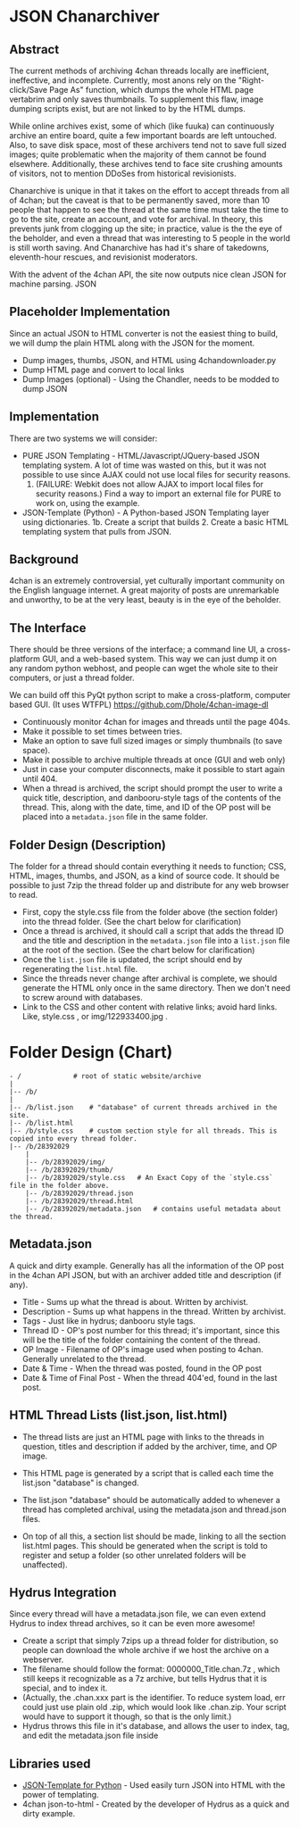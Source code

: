 JSON Chanarchiver
================

Abstract
---------

The current methods of archiving 4chan threads locally are inefficient, ineffective, and incomplete. Currently, most anons rely on the "Right-click/Save Page As" function, which dumps the whole HTML page vertabrim and only saves thumbnails. To supplement this flaw, image dumping scripts exist, but are not linked to by the HTML dumps.

While online archives exist, some of which (like fuuka) can continuously archive an entire board, quite a few important boards are left untouched. Also, to save disk space, most of these archivers tend not to save full sized images; quite problematic when the majority of them cannot be found elsewhere. Additionally, these archives tend to face site crushing amounts of visitors, not to mention DDoSes from historical revisionists. 

Chanarchive is unique in that it takes on the effort to accept threads from all of 4chan; but the caveat is that to be permanently saved, more than 10 people that happen to see the thread at the same time must take the time to go to the site, create an account, and vote for archival. In theory, this prevents junk from clogging up the site; in practice, value is the the eye of the beholder, and even a thread that was interesting to 5 people in the world is still worth saving. And Chanarchive has had it's share of takedowns, eleventh-hour rescues, and revisionist moderators. 

With the advent of the 4chan API, the site now outputs nice clean JSON for machine parsing. JSON 

Placeholder Implementation
--------------------------

Since an actual JSON to HTML converter is not the easiest thing to build, we will dump the plain HTML along with the JSON for the moment.

* Dump images, thumbs, JSON, and HTML using 4chandownloader.py
* Dump HTML page and convert to local links
* Dump Images (optional) - Using the Chandler, needs to be modded to dump JSON

Implementation
--------------

There are two systems we will consider:

* PURE JSON Templating - HTML/Javascript/JQuery-based JSON templating system. A lot of time was wasted on this, but it was not possible to use since AJAX could not use local files for security reasons.
  1. (FAILURE: Webkit does not allow AJAX to import local files for security reasons.) Find a way to import an external file for PURE to work on, using the example.
* JSON-Template (Python) - A Python-based JSON Templating layer using dictionaries.
  1b. Create a script that builds
  2. Create a basic HTML templating system that pulls from JSON.

Background
---------

4chan is an extremely controversial, yet culturally important community on the English language internet. A great majority of posts are unremarkable and unworthy, to be at the very least, beauty is in the eye of the beholder.

The Interface
-----------

There should be three versions of the interface; a command line UI, a cross-platform GUI, and a web-based system. This way we can just dump it on any random python webhost, and people can wget the whole site to their computers, or just a thread folder.

We can build off this PyQt python script to make a cross-platform, computer based GUI. (It uses WTFPL) https://github.com/Dhole/4chan-image-dl

* Continuously monitor 4chan for images and threads until the page 404s.
* Make it possible to set times between tries.
* Make an option to save full sized images or simply thumbnails (to save space).
* Make it possible to archive multiple threads at once (GUI and web only)
* Just in case your computer disconnects, make it possible to start again until 404.
* When a thread is archived, the script should prompt the user to write a quick title, description, and danbooru-style tags of the contents of the thread. This, along with the date, time, and ID of the OP post will be placed into a `metadata.json` file in the same folder.

Folder Design (Description)
-------------------------

The folder for a thread should contain everything it needs to function; CSS, HTML, images, thumbs, and JSON, as a kind of source code. It should be possible to just 7zip the thread folder up and distribute for any web browser to read.

* First, copy the style.css file from the folder above (the section folder) into the thread folder. (See the chart below for clarification)
* Once a thread is archived, it should call a script that adds the thread ID and the title and description in the `metadata.json` file into a `list.json` file at the root of the section. (See the chart below for clarification)
* Once the `list.json` file is updated, the script should end by regenerating the `list.html` file.
* Since the threads never change after archival is complete, we should generate the HTML only once in the same directory. Then we don't need to screw around with databases.
* Link to the CSS and other content with relative links; avoid hard links. Like, style.css , or img/122933400.jpg .

Folder Design (Chart)
===========

    - /				# root of static website/archive
    |
    |-- /b/
	|
	|-- /b/list.json	# "database" of current threads archived in the site. 
	|-- /b/list.html
	|-- /b/style.css	# custom section style for all threads. This is copied into every thread folder.
	|-- /b/28392029
	    |
	    |-- /b/28392029/img/
	    |-- /b/28392029/thumb/
	    |-- /b/28392029/style.css	# An Exact Copy of the `style.css` file in the folder above.
	    |-- /b/28392029/thread.json
	    |-- /b/28392029/thread.html
	    |-- /b/28392029/metadata.json	# contains useful metadata about the thread.

Metadata.json
-----------

A quick and dirty example. Generally has all the information of the OP post in the 4chan API JSON, but with an archiver added title and description (if any).

* Title - Sums up what the thread is about. Written by archivist.
* Description - Sums up what happens in the thread. Written by archivist.
* Tags - Just like in hydrus; danbooru style tags.
* Thread ID - OP's post number for this thread; it's important, since this will be the title of the folder containing the content of the thread.
* OP Image - Filename of OP's image used when posting to 4chan. Generally unrelated to the thread.
* Date & Time - When the thread was posted, found in the OP post
* Date & Time of Final Post - When the thread 404'ed, found in the last post.

HTML Thread Lists (list.json, list.html)
-----------------

* The thread lists are just an HTML page with links to the threads in question, titles and description if added by the archiver, time, and OP image.
* This HTML page is generated by a script that is called each time the list.json "database" is changed.
* The list.json "database" should be automatically added to whenever a thread has completed archival, using the metadata.json and thread.json files.

* On top of all this, a section list should be made, linking to all the section list.html pages. This should be generated when the script is told to register and setup a folder (so other unrelated folders will be unaffected).

Hydrus Integration
-----------

Since every thread will have a metadata.json file, we can even extend Hydrus to index thread archives, so it can be even more awesome!

* Create a script that simply 7zips up a thread folder for distribution, so people can download the whole archive if we host the archive on a webserver.
* The filename should follow the format: 0000000_Title.chan.7z , which still keeps it recognizable as a 7z archive, but tells Hydrus that it is special, and to index it.
* (Actually, the .chan.xxx part is the identifier. To reduce system load, err could just use plain old .zip, which would look like .chan.zip. Your script would have to support it though, so that is the only limit.)
* Hydrus throws this file in it's database, and allows the user to index, tag, and edit the metadata.json file inside 

Libraries used
-----------

* [JSON-Template for Python](https://code.google.com/p/json-template/) - Used easily turn JSON into HTML with the power of templating.
* 4chan json-to-html - Created by the developer of Hydrus as a quick and dirty example.